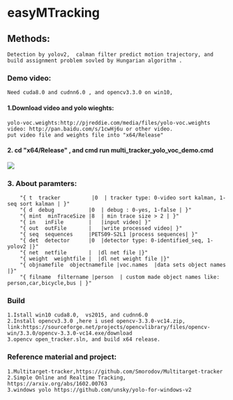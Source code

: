 easyMTracking
===================================
## Methods:
	Detection by yolov2,  calman filter predict motion trajectory, and build assignment problem sovled by Hungarian algorithm .

### Demo video:
	Need cuda8.0 and cudnn6.0 , and opencv3.3.0 on win10,
#### 1.Download video and yolo wieghts:
	yolo-voc.weights:http://pjreddie.com/media/files/yolo-voc.weights
	video: http://pan.baidu.com/s/1cwHj6u or other video.
	put video file and weights file into "x64/Release" 
#### 2. cd  "x64/Release" , and cmd run multi_tracker_yolo_voc_demo.cmd

![](https://github.com/blakeliu/easyMTracking/blob/master/x64/Release/PETS09-S2L1_test_result_20171030174345.gif)

### 3. About paramters:
		"{ t  tracker          |0  | tracker type: 0-video sort kalman, 1- seq sort kalman | }"
		"{ d  debug           |0  | debug : 0-yes, 1-false | }"
		"{ mint  minTraceSize |8  | min trace size > 2 | }"
		"{ in   inFile        |   |input video| }"
		"{ out  outFile       |   |write processed video| }"
		"{ seq  sequences     |PETS09-S2L1 |process sequences| }"
		"{ det  detector      |0  |detector type: 0-identified_seq, 1-yolov2 |}"
		"{ net  netfile       |  |dl net file |}"
		"{ weight  weightfile |  |dl net weight file |}"
		"{ objnamefile  objectnamefile |voc.names  |data sets object names |}"
		"{ filname  filtername |person  | custom made object names like: person,car,bicycle,bus | }"
    
    
 ### Build
	1.Istall win10 cuda8.0,  vs2015, and cudnn6.0
	2.Install opencv3.3.0 ,here i used opencv-3.3.0-vc14.zip, link:https://sourceforge.net/projects/opencvlibrary/files/opencv-win/3.3.0/opencv-3.3.0-vc14.exe/download
	3.opencv open_tracker.sln, and build x64 release.
 
 
 
 ### Reference material and project:
	1.Multitarget-tracker,https://github.com/Smorodov/Multitarget-tracker
	2.Simple Online and Realtime Tracking, https://arxiv.org/abs/1602.00763
	3.windows yolo https://github.com/unsky/yolo-for-windows-v2

